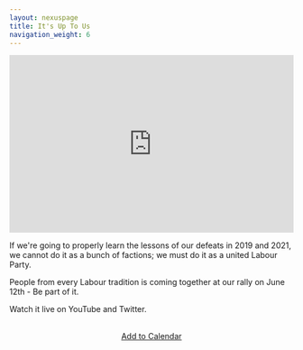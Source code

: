```yaml
---
layout: nexuspage
title: It's Up To Us
navigation_weight: 6
---
```


<iframe width="100%" height="315" src="https://www.youtube.com/embed/72VwzXkiW34" title="YouTube video player" frameborder="0" allow="accelerometer; autoplay; clipboard-write; encrypted-media; gyroscope; picture-in-picture" allowfullscreen></iframe>

If we're going to properly learn the lessons of our defeats in 2019 and 2021, we cannot do it as a bunch of factions; we must do it as a united Labour Party.

People from every Labour tradition is coming together at our rally on June 12th - Be part of it. 

Watch it live on YouTube and Twitter.

<br>
<center>
<a class="btn-lg btn-danger" href="https://calendar.google.com/calendar/render?action=TEMPLATE&dates=20210612T160000Z%2F20210612T173100Z&details=If%20we%E2%80%99re%20going%20to%20properly%20learn%20the%20lessons%20of%20our%20defeats%20in%202019%20and%202021%2C%20we%20cannot%20do%20it%20as%20a%20bunch%20of%20factions%3B%20we%20must%20do%20it%20as%20a%20united%20Labour%20Party.%0A%0APeople%20from%20every%20Labour%20tradition%20is%20coming%20together%20at%20our%20rally%20on%20June%2012th%20-%20Be%20part%20of%20it.%0A%0AJoin%20us%20on%20YouTube%2C%20Twitter%20or%20https%3A%2F%2Flabournexus.org.uk%2Fuptous&location=YouTube%2C%20Twitter&text=%F0%9F%94%B4%20Labour%20Nexus%20Rally%20-%20It%27s%20up%20to%20us%20" title="Save Event in my Calendar" >Add to Calendar</a>
</center>

<br>
